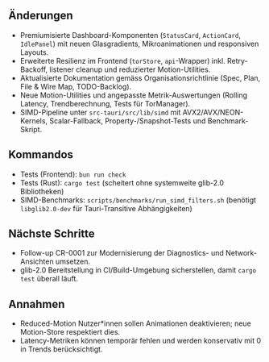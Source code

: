## Änderungen
- Premiumisierte Dashboard-Komponenten (`StatusCard`, `ActionCard`, `IdlePanel`) mit neuen Glasgradients, Mikroanimationen und responsiven Layouts.
- Erweiterte Resilienz im Frontend (`torStore`, `api`-Wrapper) inkl. Retry-Backoff, listener cleanup und reduzierter Motion-Utilities.
- Aktualisierte Dokumentation gemäss Organisationsrichtlinie (Spec, Plan, File & Wire Map, TODO-Backlog).
- Neue Motion-Utilities und angepasste Metrik-Auswertungen (Rolling Latency, Trendberechnung, Tests für TorManager).
- SIMD-Pipeline unter `src-tauri/src/lib/simd` mit AVX2/AVX/NEON-Kernels, Scalar-Fallback, Property-/Snapshot-Tests und Benchmark-Skript.

## Kommandos
- Tests (Frontend): `bun run check`
- Tests (Rust): `cargo test` (scheitert ohne systemweite glib-2.0 Bibliotheken)
- SIMD-Benchmarks: `scripts/benchmarks/run_simd_filters.sh` (benötigt `libglib2.0-dev` für Tauri-Transitive Abhängigkeiten)

## Nächste Schritte
- Follow-up CR-0001 zur Modernisierung der Diagnostics- und Network-Ansichten umsetzen.
- glib-2.0 Bereitstellung in CI/Build-Umgebung sicherstellen, damit `cargo test` überall läuft.

## Annahmen
- Reduced-Motion Nutzer*innen sollen Animationen deaktivieren; neue Motion-Store respektiert dies.
- Latency-Metriken können temporär fehlen und werden konservativ mit 0 in Trends berücksichtigt.
